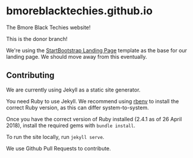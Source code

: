 # bmoreblacktechies.github.io
The Bmore Black Techies website!


This is the donor branch!

We're using the [StartBootstrap Landing Page](https://github.com/BlackrockDigital/startbootstrap-landing-page)
template as the base for our landing page. We should move away from this eventually.

## Contributing
We are currently using Jekyll as a static site generator.

You need Ruby to use Jekyll. We recommend using
[rbenv](https://github.com/rbenv/rbenv.git) to install the correct Ruby
version, as this can differ system-to-system.

Once you have the correct version of Ruby installed (2.4.1 as of 26 April 2018),
install the required gems with `bundle install`.

To run the site locally, run `jekyll serve`.

We use Github Pull Requests to contribute.

